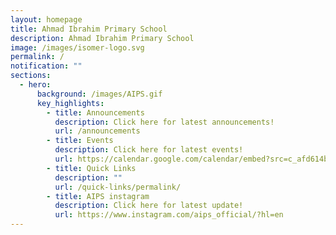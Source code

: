 ```yaml
---
layout: homepage
title: Ahmad Ibrahim Primary School
description: Ahmad Ibrahim Primary School
image: /images/isomer-logo.svg
permalink: /
notification: ""
sections:
  - hero:
      background: /images/AIPS.gif
      key_highlights:
        - title: Announcements
          description: Click here for latest announcements!
          url: /announcements
        - title: Events
          description: Click here for latest events!
          url: https://calendar.google.com/calendar/embed?src=c_afd614b222185526915785b92c2328ea575d016e59300c9d4ed96fb7716222a9%40group.calendar.google.com&ctz=Asia%2FSingapore
        - title: Quick Links
          description: ""
          url: /quick-links/permalink/
        - title: AIPS instagram
          description: Click here for latest update!
          url: https://www.instagram.com/aips_official/?hl=en
---
```

